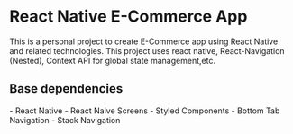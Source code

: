 <h1>React Native E-Commerce App</h1>
This is a personal project to create E-Commerce app using React Native and related technologies. This project uses react native, React-Navigation (Nested), Context API for global state management,etc.

<h2>Base dependencies</h2>
- React Native
- React Naive Screens
- Styled Components
- Bottom Tab Navigation
- Stack Navigation


